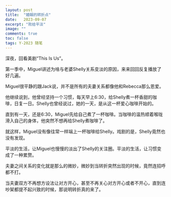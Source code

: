 ```yaml
---
layout: post
title:  "婚姻的转折点"
date:   2023-09-07
excerpt: "败给平淡"
image: ""
comments: true
toc: false
tags: Y-2023 随笔
---
```


深夜，回看美剧“This Is Us”。

第一季中，Miguel讲述为啥与老婆Shelly关系变淡的原因，来来回回反复播放了好几遍。

Miguel很平静的跟Jack说，并不是所有的夫妻关系都像他和Rebecca那么恩爱。

他继续说到，他曾经坚持一个习惯，每天早上6:30，给Shelly煮一杯香甜的咖啡，日复一日。Shelly也曾经说过，她的一天，是从这一杯爱心咖啡开始的。

直到有一天，还是6:30，Miguel先给自己煮了一杯咖啡。当咖啡的温热顺着喉咙滑入自己的身体，他突然不想再给Shelly煮咖啡了。

就这样，Miguel没有像往常一样端上一杯咖啡给Shelly。戏剧的是，Shelly竟然也没有发现。

平淡的生活，让Miguel也慢慢的淡出了Shelly的关注圈。平淡的生活，让习惯变成了一种累赘。

夫妻之间关系的变化就是那么的微妙，微妙到当转折突然出现的时候，竟然连招呼都不打。

当夫妻双方不再想方设法让对方开心，甚至不再关心对方开心或者不开心，直到连吵架都提不起兴致的时候，那说明转折真的来了。

